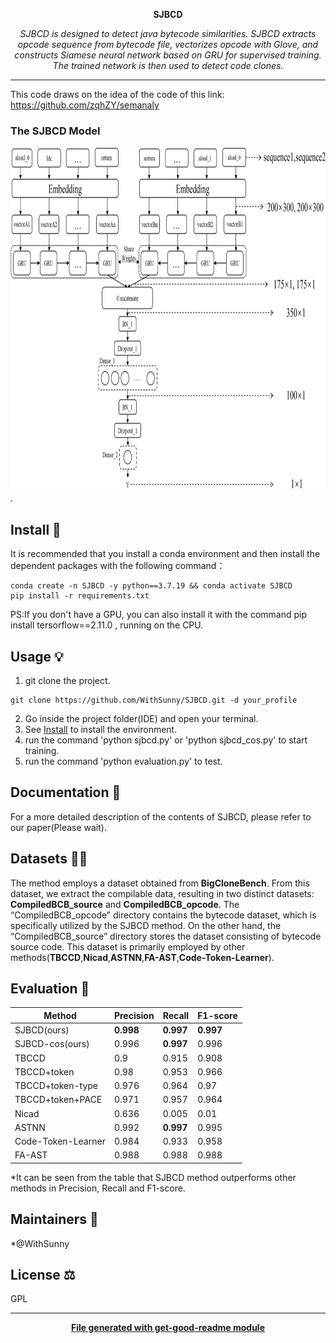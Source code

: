 
<div align="center">
  <p>
    <b>SJBCD</b>
  </p>
  <p>
	     <i>SJBCD is designed to detect java bytecode similarities. SJBCD extracts opcode sequence from bytecode file, vectorizes opcode with Glove, and constructs Siamese neural network based on GRU for supervised training. The trained network is then used to detect code clones.</i>
  </p>
</div>

---
This code draws on the idea of the code of this link: https://github.com/zqhZY/semanaly
### The SJBCD Model 
<img src="https://github.com/WithSunny/SJBCD/blob/PAP/something_files/Dfig5.drawio.svg" alt="模型示意图" width="750" height="550">.

## Install 🐙
It is recommended that you install a conda environment and then install the dependent packages with the following command：
```
conda create -n SJBCD -y python==3.7.19 && conda activate SJBCD
pip install -r requirements.txt
```
PS:If you don't have a GPU, you can also install it with the command pip install tersorflow==2.11.0 , running on the CPU.

## Usage 💡
1. git clone the project.
```
git clone https://github.com/WithSunny/SJBCD.git -d your_profile
```
2. Go inside the project folder(IDE) and open your terminal.
3. See  [Install](##install) to install the environment.
4. run the command 'python sjbcd.py' or 'python sjbcd_cos.py' to start training.
5. run the command 'python evaluation.py' to test.

## Documentation 📄
For a more detailed description of the contents of SJBCD, please refer to our paper(Please wait).

## Datasets 👩‍💻
The method employs a dataset obtained from **BigCloneBench**. From this dataset, we extract the compilable data, resulting in two distinct datasets: **CompiledBCB_source** and **CompiledBCB_opcode**.
The “CompiledBCB_opcode” directory contains the bytecode dataset, which is specifically utilized by the SJBCD method. On the other hand, the “CompiledBCB_source” directory stores the dataset consisting of bytecode source code. This dataset is primarily employed by other methods(**TBCCD**,**Nicad**,**ASTNN**,**FA-AST**,**Code-Token-Learner**).			

## Evaluation 🍰
| Method                | Precision | Recall | F1-score |
|-----------------------|-----------|--------|----------|
| SJBCD(ours)           |   **0.998**   | **0.997**  |  **0.997**   |
| SJBCD-cos(ours)       |   0.996   | **0.997**  |  0.996   |
| TBCCD                 |    0.9    | 0.915  |  0.908   |
| TBCCD+token           |   0.98    | 0.953  |  0.966   |
| TBCCD+token-type      |   0.976   | 0.964  |   0.97   |
| TBCCD+token+PACE      |   0.971   | 0.957  |  0.964   |
| Nicad                 |   0.636   | 0.005  |   0.01   |
| ASTNN                 |   0.992   | **0.997**  |  0.995   |
| Code-Token-Learner    |   0.984   | 0.933  |  0.958   |
| FA-AST                |   0.988   | 0.988  |  0.988   |

*It can be seen from the table that SJBCD method outperforms other methods in Precision, Recall and F1-score.
## Maintainers 👷
*@WithSunny

## License ⚖️
GPL

---
<div align="center">
	<b>
		<a href="https://www.npmjs.com/package/get-good-readme">File generated with get-good-readme module</a>
	</b>
</div>
